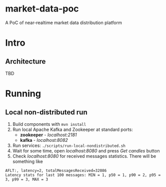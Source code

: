 # market-data-poc

A PoC of near-realtime market data distribution platform

# Intro

## Architecture
TBD

# Running

## Local non-distributed run

1. Build components with ``mvn install``
2. Run local Apache Kafka and Zookeeper at standard ports:
   - **zookeeper** - *localhost:2181*
   - **kafka** - *localhost:8082*
3. Run services: `./scripts/run-local-nondistributed.sh`
4. Wait for some time, open *localhost:8080* and press *Get candles* button
6. Check *localhost:8080* for received messages statistics.
   There will be something like 
```
AFLT:, latency=2, totalMessagesReceived=32086
Latency stats for last 100 messages: MIN = 1, p50 = 1, p90 = 2, p95 = 3, p99 = 3, MAX = 3
```